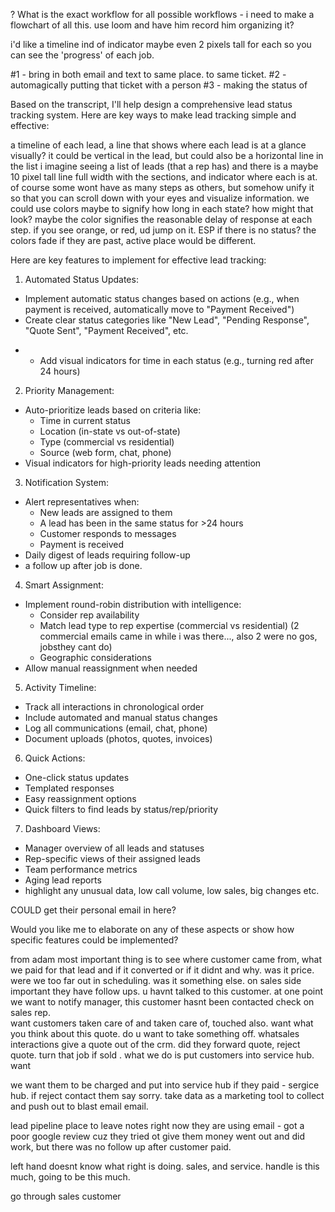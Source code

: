 ? What is the exact workflow for all possible workflows  - i need to make a flowchart of all this.  use loom and have him record him organizing it?

i'd like a timeline ind of indicator maybe even 2 pixels tall for each so you can see the 'progress'  of each job.

#1 - bring in both email and text to same place.  to same ticket.
#2 - automagically putting that ticket with a person
#3 - making the status of 


Based on the transcript, I'll help design a comprehensive lead status tracking system. Here are key ways to make lead tracking simple and effective:



a timeline of each lead, a line that shows where each lead is at a glance visually?
it could be vertical in the lead, but could also be a horizontal line in the list
i imagine seeing a list of leads (that a rep has) and there is a maybe 10 pixel tall line full width with the sections, and indicator where each is at.   of course some wont have as many steps as others, but somehow unify it so that you can scroll down with your eyes and visualize information.  we could use colors maybe to signify how long in each state?  how might that look? 
maybe the color signifies the reasonable delay of response at each step.  if you see orange, or red, ud jump on it.  ESP if there is no status?  the colors fade if they are past, active place would be different.




Here are key features to implement for effective lead tracking:

1. Automated Status Updates:
- Implement automatic status changes based on actions (e.g., when payment is received, automatically move to "Payment Received")
- Create clear status categories like "New Lead", "Pending Response", "Quote Sent", "Payment Received", etc.
* - Add visual indicators for time in each status (e.g., turning red after 24 hours)

2. Priority Management:
- Auto-prioritize leads based on criteria like:
  - Time in current status
  - Location (in-state vs out-of-state)
  - Type (commercial vs residential)
  - Source (web form, chat, phone)
- Visual indicators for high-priority leads needing attention

3. Notification System:
- Alert representatives when:
  - New leads are assigned to them
  - A lead has been in the same status for >24 hours
  - Customer responds to messages
  - Payment is received
- Daily digest of leads requiring follow-up
- a follow up after job is done.

4. Smart Assignment:
- Implement round-robin distribution with intelligence:
  - Consider rep availability
  - Match lead type to rep expertise (commercial vs residential) (2 commercial emails came in while i was there..., also 2 were no gos, jobsthey cant do)
  - Geographic considerations
- Allow manual reassignment when needed

5. Activity Timeline:
- Track all interactions in chronological order
- Include automated and manual status changes
- Log all communications (email, chat, phone)
- Document uploads (photos, quotes, invoices)

6. Quick Actions:
- One-click status updates
- Templated responses
- Easy reassignment options
- Quick filters to find leads by status/rep/priority

7. Dashboard Views:
- Manager overview of all leads and statuses
- Rep-specific views of their assigned leads
- Team performance metrics
- Aging lead reports
- highlight any unusual data, low call volume, low sales, big changes etc.

COULD get their personal email in here?

Would you like me to elaborate on any of these aspects or show how specific features could be implemented?




from adam
most important thing is to see where customer came from, what we paid for that lead and if it converted or if it didnt and why.   was it price.   were we too far out in scheduling.  was it something else.  on sales side important they have follow ups.   u havnt talked to this customer.   at one point we want to notify manager, this customer hasnt been contacted check on sales rep.  
		want customers taken care of and taken care of, touched also.  want 
			what you think about this quote.  do u want to take something off.  whatsales interactions
		give a quote out of the crm.   did they forward quote, reject quote.  turn that job if sold .   what we do is put customers into service hub.  want 

we want them to be charged and put into service hub if they paid - sergice hub.  if reject contact them say sorry. take data as a marketing tool to collect and push out to blast email email.


lead pipeline
place to leave notes
right now they are using email - got a poor google review cuz they tried ot give them money
		went out and did work, but there was no follow up after customer paid.
		

left hand doesnt know what right is doing.   sales, and service.
		handle is this much, going to be this much.
	
go through sales customer
